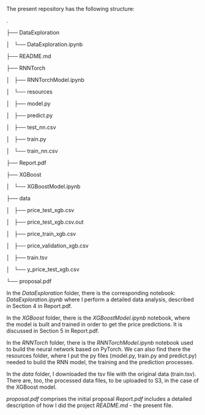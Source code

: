 The present repository has the following structure:

.

├── DataExploration

│   └── DataExploration.ipynb

├── README.md

├── RNNTorch

│   ├── RNNTorchModel.ipynb

│   └── resources

│       ├── model.py

│       ├── predict.py

│       ├── test_nn.csv

│       ├── train.py

│       └── train_nn.csv

├── Report.pdf

├── XGBoost

│   └── XGBoostModel.ipynb

├── data

│   ├── price_test_xgb.csv

│   ├── price_test_xgb.csv.out

│   ├── price_train_xgb.csv

│   ├── price_validation_xgb.csv

│   ├── train.tsv

│   └── y_price_test_xgb.csv

└── proposal.pdf


In the *DataExploration* folder, there is the corresponding notebook: *DataExploration.ipynb* where I perform a detailed data analysis, described in Section 4 in Report.pdf.

In the *XGBoost* folder, there is the *XGBoostModel.ipynb* notebook, where the model is built and trained in order to get the price predictions. It is discussed in Section 5 in Report.pdf.

In the *RNNTorch* folder, there is the *RNNTorchModel.ipynb* notebook used to build the neural network based on PyTorch. We can also find there the resources folder, where I put the py files (model.py, train.py and predict.py) needed to build the RNN model, the training and the prediction processes.

In the *data* folder, I downloaded the tsv file with the original data (train.tsv). There are, too, the processed data files, to be uploaded to S3, in the case of the XGBoost model.

*proposal.pdf* comprises the initial proposal
*Report.pdf* includes a detailed description of how I did the project
*README.md* - the present file.

